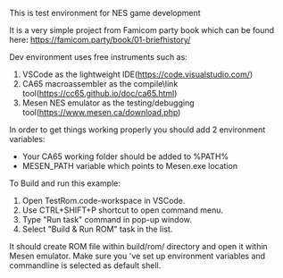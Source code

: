 This is test environment for NES game development

It is a very simple project from Famicom party book which can be found here:
https://famicom.party/book/01-briefhistory/


Dev environment uses free instruments such as:
1. VSCode as the lightweight IDE(https://code.visualstudio.com/)
2. CA65 macroassembler as the compile\link tool(https://cc65.github.io/doc/ca65.html)
3. Mesen NES emulator as the testing/debugging tool(https://www.mesen.ca/download.php)

In order to get things working properly you should add 2 environment variables:
- Your CA65 working folder should be added to %PATH%
- MESEN_PATH variable which points to Mesen.exe location

To Build and run this example:
1. Open TestRom.code-workspace in VSCode.
2. Use CTRL+SHIFT+P shortcut to open command menu. 
3. Type "Run task" command in pop-up window.
4. Select "Build & Run ROM" task in the list.

It should create ROM file within build/rom/ directory and open it within Mesen emulator. Make sure you 've set up environment variables and commandline is selected as default shell.
